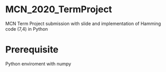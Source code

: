# MCN_2020_TermProject
MCN Term Project submission with slide and implementation of Hamming code (7,4) in Python

# Prerequisite
Python enviroment with numpy
